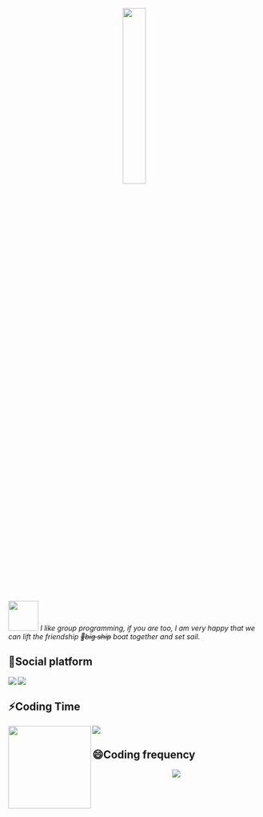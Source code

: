 <meta HTTP-EQUIV="pragma" CONTENT="no-cache"> 
<meta HTTP-EQUIV="Cache-Control" CONTENT="no-store, must-revalidate"> 
<meta HTTP-EQUIV="expires" CONTENT="Wed, 26 Feb 1997 08:21:57 GMT"> 
<meta HTTP-EQUIV="expires" CONTENT="0">
<link href="reset.css?v=20150127" rel="stylesheet">

<p align="center">
  <img src="https://media.giphy.com/media/MeJgB3yMMwIaHmKD4z/giphy.gif" width="30%">
</p>


<img src="https://media.giphy.com/media/LnQjpWaON8nhr21vNW/giphy.gif" width="60"> <em>I like group programming, if you are too, I am very happy that we can lift the friendship <del>🚢big ship</del> boat together and set sail.</em>


<!--
**LhdDream/LhdDream** is a ✨ _special_ ✨ repository because its `README.md` (this file) appears on your GitHub profile.

Here are some ideas to get you started:

- 🔭 I’m currently working on ...
- 🌱 I’m currently learning ...
- 👯 I’m looking to collaborate on ...
- 🤔 I’m looking for help with ...
- 💬 Ask me about ...
- 📫 How to reach me: ...
- 😄 Pronouns: ...
- ⚡ Fun fact: ...
-->

## 🤔Social platform

<div>
  <img align = "left" src= "https://stats.justsong.cn/api/leetcode?username=lhddream-w&cn=true" />
  <img src="https://stats.justsong.cn/api/csdn?id=dream0130__" />
</div>

## ⚡Coding Time


<!-- ![My stats](https://github-readme-stats.vercel.app/api?username=LhdDream&theme=dark&show_icons=true) -->
<!-- ![Top Langs](https://github-readme-stats.vercel.app/api/top-langs/?username=LhdDream&hide=html,css,Jupyter+Notebook,ruby,javascript&theme=calm&langs_count=6) -->

<div>
    <img height="165" align="left" src="https://github-readme-stats.vercel.app/api?username=LhdDream&theme=dark&show_icons=true" />
    <img src="https://github-readme-stats.vercel.app/api/top-langs/?username=LhdDream&hide=html,css,Jupyter+Notebook,ruby,javascript&theme=dark&langs_count=6&layout=compact" />
</div>


## 😄Coding frequency 

<div align="center"> <img src="https://activity-graph.herokuapp.com/graph?username=LhdDream&theme=xcode" /> </div>

